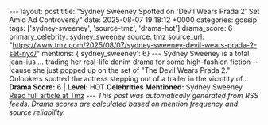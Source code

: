 --- layout: post title: "Sydney Sweeney Spotted on 'Devil Wears Prada 2' Set Amid Ad Controversy" date: 2025-08-07 19:18:12 +0000 categories: gossip tags: ['sydney-sweeney', 'source-tmz', 'drama-hot'] drama_score: 6 primary_celebrity: sydney_sweeney source: tmz source_url: "https://www.tmz.com/2025/08/07/sydney-sweeney-devil-wears-prada-2-set-nyc/" mentions: {'sydney_sweeney': 6} --- Sydney Sweeney is a total jean-ius ... trading her real-life denim drama for some high-fashion fiction -- 'cause she just popped up on the set of "The Devil Wears Prada 2." Onlookers spotted the actress stepping out of a trailer in the vicintity of… **Drama Score:** 6 | **Level:** HOT **Celebrities Mentioned:** Sydney Sweeney [Read full article at Tmz](https://www.tmz.com/2025/08/07/sydney-sweeney-devil-wears-prada-2-set-nyc/) --- *This post was automatically generated from RSS feeds. Drama scores are calculated based on mention frequency and source reliability.*